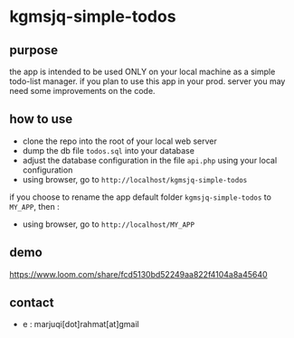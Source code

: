 # kgmsjq-simple-todos


## purpose

the app is intended to be used ONLY on your local machine as a simple todo-list manager.  if you plan to use this app in your prod. server you may need some improvements on the code.

## how to use

- clone the repo into the root of your local web server
- dump the db file `todos.sql` into your database
- adjust the database configuration in the file `api.php` using your local configuration
- using browser, go to `http://localhost/kgmsjq-simple-todos`

if you choose to rename the app default folder `kgmsjq-simple-todos` to `MY_APP`, then : 
- using browser, go to `http://localhost/MY_APP`

## demo 

https://www.loom.com/share/fcd5130bd52249aa822f4104a8a45640

## contact

- e : marjuqi[dot]rahmat[at]gmail